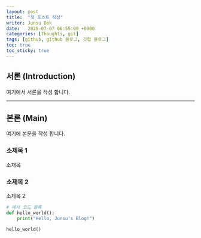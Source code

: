 ```yaml
---
layout: post
title:  "첫 포스트 작성"
writer: Junsu Bok
date:   2025-07-07 06:55:00 +0900
categories: [Thoughts, git]
tags: [github, github 블로그, 깃헙 블로그]
toc: true
toc_sticky: true
---
```


## 서론 (Introduction)

여기에서 서론을 작성 합니다.

---

## 본론 (Main)

여기에 본문을 작성 합니다.

### 소제목 1

소재목 

### 소제목 2

소제목 2


```python
# 예시 코드 블록
def hello_world():
    print("Hello, Junsu's Blog!")

hello_world()

